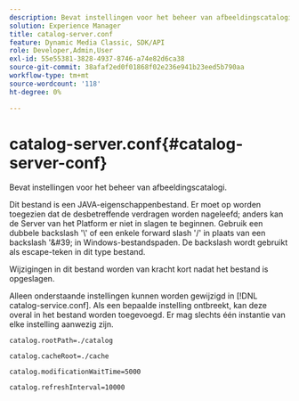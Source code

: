 ```yaml
---
description: Bevat instellingen voor het beheer van afbeeldingscatalogi.
solution: Experience Manager
title: catalog-server.conf
feature: Dynamic Media Classic, SDK/API
role: Developer,Admin,User
exl-id: 55e55381-3828-4937-8746-a74e82d6ca38
source-git-commit: 38afaf2ed0f01868f02e236e941b23eed5b790aa
workflow-type: tm+mt
source-wordcount: '118'
ht-degree: 0%

---
```


# catalog-server.conf{#catalog-server-conf}

Bevat instellingen voor het beheer van afbeeldingscatalogi.

Dit bestand is een JAVA-eigenschappenbestand. Er moet op worden toegezien dat de desbetreffende verdragen worden nageleefd; anders kan de Server van het Platform er niet in slagen te beginnen. Gebruik een dubbele backslash &#39;\\&#39; of een enkele forward slash &#39;/&#39; in plaats van een backslash &#39;\&#39; in Windows-bestandspaden. De backslash wordt gebruikt als escape-teken in dit type bestand.

Wijzigingen in dit bestand worden van kracht kort nadat het bestand is opgeslagen.

Alleen onderstaande instellingen kunnen worden gewijzigd in [!DNL catalog-service.conf]. Als een bepaalde instelling ontbreekt, kan deze overal in het bestand worden toegevoegd. Er mag slechts één instantie van elke instelling aanwezig zijn.

`catalog.rootPath=./catalog`

`catalog.cacheRoot=./cache`

`catalog.modificationWaitTime=5000`

`catalog.refreshInterval=10000`
